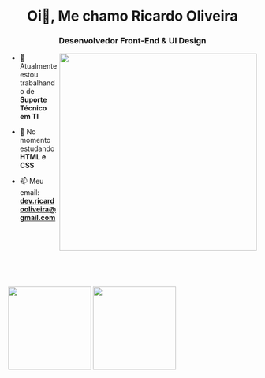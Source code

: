 <h1 align="center">Oi👋, Me chamo Ricardo Oliveira</h1>
<h3 align="center">Desenvolvedor Front-End & UI Design</h3>

<img align="right" width="400px" src="https://www.iroidtechnologies.com/static/home/images/oew_rrybb.gif">

- 🔭 Atualmente estou trabalhando de **Suporte Técnico em TI**

- 🌱 No momento estudando **HTML e CSS**

- 📫 Meu email: **dev.ricardooliveira@gmail.com**
<br><br><br><br><br><br><br>

##

<div>
  <img height="168em" src="https://github-readme-stats.vercel.app/api?username=ricardo-oliveira-dev&show_icons=true&theme=github_dark">
  <img height="168em" src="https://github-readme-stats.vercel.app/api/top-langs/?username=ricardo-oliveira-dev&layout=compact&theme=github_dark">
</div>
